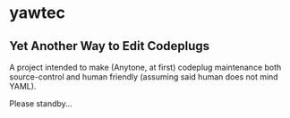 # yawtec
## Yet Another Way to Edit Codeplugs

A project intended to make (Anytone, at first) codeplug maintenance both source-control and human friendly (assuming said human does not mind YAML).

Please standby...

